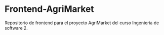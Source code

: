 # Frontend-AgriMarket
Repositorio de frontend para el proyecto AgriMarket del curso Ingenieria de software 2.
